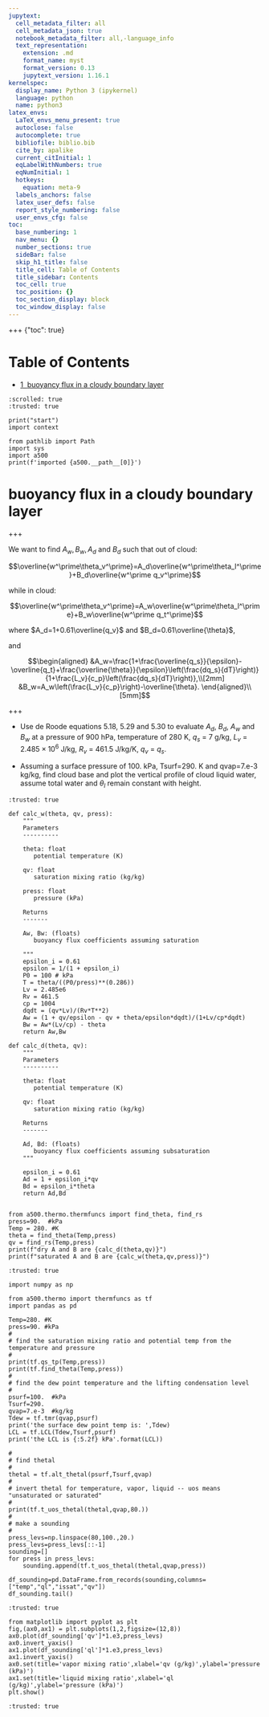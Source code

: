 ```yaml
---
jupytext:
  cell_metadata_filter: all
  cell_metadata_json: true
  notebook_metadata_filter: all,-language_info
  text_representation:
    extension: .md
    format_name: myst
    format_version: 0.13
    jupytext_version: 1.16.1
kernelspec:
  display_name: Python 3 (ipykernel)
  language: python
  name: python3
latex_envs:
  LaTeX_envs_menu_present: true
  autoclose: false
  autocomplete: true
  bibliofile: biblio.bib
  cite_by: apalike
  current_citInitial: 1
  eqLabelWithNumbers: true
  eqNumInitial: 1
  hotkeys:
    equation: meta-9
  labels_anchors: false
  latex_user_defs: false
  report_style_numbering: false
  user_envs_cfg: false
toc:
  base_numbering: 1
  nav_menu: {}
  number_sections: true
  sideBar: false
  skip_h1_title: false
  title_cell: Table of Contents
  title_sidebar: Contents
  toc_cell: true
  toc_position: {}
  toc_section_display: block
  toc_window_display: false
---
```


+++ {"toc": true}

<h1>Table of Contents<span class="tocSkip"></span></h1>
<div class="toc"><ul class="toc-item"><li><span><a href="#buoyancy-flux-in-a-cloudy-boundary-layer" data-toc-modified-id="buoyancy-flux-in-a-cloudy-boundary-layer-1"><span class="toc-item-num">1&nbsp;&nbsp;</span>buoyancy flux in a cloudy boundary layer</a></span></li></ul></div>

```{code-cell} ipython3
:scrolled: true
:trusted: true

print("start")
import context

from pathlib import Path
import sys
import a500
print(f'imported {a500.__path__[0]}')
```

# buoyancy flux in a cloudy boundary layer

+++

We want to find $A_w, B_w, A_d$ and $B_d$ such that out of cloud:

$$\overline{w^\prime\theta_v^\prime}=A_d\overline{w^\prime\theta_l^\prime}+B_d\overline{w^\prime q_v^\prime}$$

while in cloud:



$$\overline{w^\prime\theta_v^\prime}=A_w\overline{w^\prime\theta_l^\prime}+B_w\overline{w^\prime q_t^\prime}$$


where $A_d=1+0.61\overline{q_v}$ and $B_d=0.61\overline{\theta}$,

and

$$\begin{aligned}
&A_w=\frac{1+\frac{\overline{q_s}}{\epsilon}-\overline{q_t}+\frac{\overline{\theta}}{\epsilon}\left(\frac{dq_s}{dT}\right)}{1+\frac{L_v}{c_p}\left(\frac{dq_s}{dT}\right)},\\[2mm]
&B_w=A_w\left(\frac{L_v}{c_p}\right)-\overline{\theta}.
\end{aligned}\\[5mm]$$

+++

- Use de Roode equations 5.18,  5.29 and 5.30 to evaluate $A_d$, $B_d$, $A_w$ and $B_w$ at a pressure of 900 hPa, temperature of 280 K, $q_s$ = 7 g/kg, $L_v$ = $2.485 \times 10^{6}$ J/kg, $R_v$ = 461.5 J/kg/K, $q_v$ = $q_s$.

- Assuming a surface pressure of 100. kPa, Tsurf=290. K and qvap=7.e-3 kg/kg, find cloud base and
  plot the vertical profile of cloud liquid water, assume total water and $\theta_l$ remain constant with height.

```{code-cell} ipython3
:trusted: true

def calc_w(theta, qv, press):
    """
    Parameters
    ----------
    
    theta: float
       potential temperature (K)
    
    qv: float
       saturation mixing ratio (kg/kg)
       
    press: float
       pressure (kPa)
       
    Returns
    -------
    
    Aw, Bw: (floats)
       buoyancy flux coefficients assuming saturation
       
    """
    epsilon_i = 0.61
    epsilon = 1/(1 + epsilon_i)
    P0 = 100 # kPa
    T = theta/((P0/press)**(0.286))
    Lv = 2.485e6
    Rv = 461.5
    cp = 1004
    dqdt = (qv*Lv)/(Rv*T**2)
    Aw = (1 + qv/epsilon - qv + theta/epsilon*dqdt)/(1+Lv/cp*dqdt)
    Bw = Aw*(Lv/cp) - theta
    return Aw,Bw

def calc_d(theta, qv):
    """
    Parameters
    ----------
    
    theta: float
       potential temperature (K)
    
    qv: float
       saturation mixing ratio (kg/kg)
       
    Returns
    -------
    
    Ad, Bd: (floats)
       buoyancy flux coefficients assuming subsaturation
    """
    
    epsilon_i = 0.61
    Ad = 1 + epsilon_i*qv
    Bd = epsilon_i*theta
    return Ad,Bd


from a500.thermo.thermfuncs import find_theta, find_rs
press=90.  #kPa
Temp = 280. #K
theta = find_theta(Temp,press)
qv = find_rs(Temp,press)
print(f"dry A and B are {calc_d(theta,qv)}")
print(f"saturated A and B are {calc_w(theta,qv,press)}")
```

```{code-cell} ipython3
:trusted: true

import numpy as np

from a500.thermo import thermfuncs as tf
import pandas as pd

Temp=280. #K
press=90. #kPa
#
# find the saturation mixing ratio and potential temp from the temperature and pressure
#
print(tf.qs_tp(Temp,press))
print(tf.find_theta(Temp,press))
#
# find the dew point temperature and the lifting condensation level
#
psurf=100.  #kPa
Tsurf=290.
qvap=7.e-3  #kg/kg
Tdew = tf.tmr(qvap,psurf)
print('the surface dew point temp is: ',Tdew)
LCL = tf.LCL(Tdew,Tsurf,psurf)
print('the LCL is {:5.2f} kPa'.format(LCL))

#
# find thetal 
#
thetal = tf.alt_thetal(psurf,Tsurf,qvap)
#
# invert thetal for temperature, vapor, liquid -- uos means "unsaturated or saturated"
#
print(tf.t_uos_thetal(thetal,qvap,80.))
#
# make a sounding
#
press_levs=np.linspace(80,100.,20.)
press_levs=press_levs[::-1]
sounding=[]
for press in press_levs:
    sounding.append(tf.t_uos_thetal(thetal,qvap,press))
    
df_sounding=pd.DataFrame.from_records(sounding,columns=["temp","ql","issat","qv"])
df_sounding.tail()
```

```{code-cell} ipython3
:trusted: true

from matplotlib import pyplot as plt
fig,(ax0,ax1) = plt.subplots(1,2,figsize=(12,8))
ax0.plot(df_sounding['qv']*1.e3,press_levs)
ax0.invert_yaxis()
ax1.plot(df_sounding['ql']*1.e3,press_levs)
ax1.invert_yaxis()
ax0.set(title='vapor mixing ratio',xlabel='qv (g/kg)',ylabel='pressure (kPa)')
ax1.set(title='liquid mixing ratio',xlabel='ql (g/kg)',ylabel='pressure (kPa)')
plt.show()
```

```{code-cell} ipython3
:trusted: true


```
